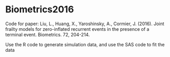 # Biometrics2016
Code for paper: Liu, L., Huang, X., Yaroshinsky, A., Cormier, J. (2016). Joint frailty models for zero-inflated recurrent events in the presence of a terminal event. Biometrics. 72, 204-214. 

Use the R code to generate simulation data, and use the SAS code to fit the data
